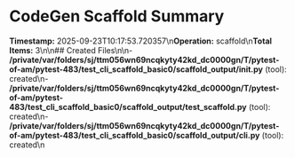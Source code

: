 # CodeGen Scaffold Summary

**Timestamp:** 2025-09-23T10:17:53.720357\n**Operation:** scaffold\n**Total Items:** 3\n\n## Created Files\n\n- **/private/var/folders/sj/ttm056wn69ncqkyty42kd_dc0000gn/T/pytest-of-am/pytest-483/test_cli_scaffold_basic0/scaffold_output/__init__.py** (tool): created\n- **/private/var/folders/sj/ttm056wn69ncqkyty42kd_dc0000gn/T/pytest-of-am/pytest-483/test_cli_scaffold_basic0/scaffold_output/test_scaffold.py** (tool): created\n- **/private/var/folders/sj/ttm056wn69ncqkyty42kd_dc0000gn/T/pytest-of-am/pytest-483/test_cli_scaffold_basic0/scaffold_output/cli.py** (tool): created\n